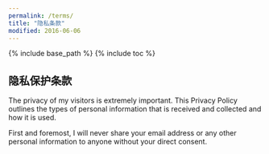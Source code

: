 ```yaml
---
permalink: /terms/
title: "隐私条款"
modified: 2016-06-06
---
```


{% include base_path %}
{% include toc %}

## 隐私保护条款

The privacy of my visitors is extremely important. This Privacy Policy outlines the types of personal information that is received and collected and how it is used.

First and foremost, I will never share your email address or any other personal information to anyone without your direct consent.

